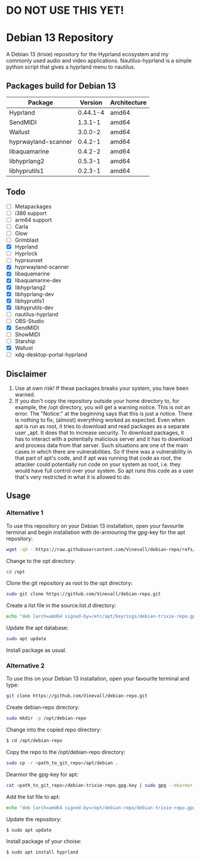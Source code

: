 # DO NOT USE THIS YET!


# Debian 13 Repository
A Debian 13 (trixie) repository for the Hyprland ecosystem and my commonly used audio and video applications.
Nautilus-hyprland is a simple python script that gives a hyprland menu to nautilus.

## Packages build for Debian 13
| Package | Version | Architecture |
| ----------- | ----------- |----------- |
| Hyprland | 0.44.1-4 | amd64 |
| SendMIDI | 1.3.1-1| amd64 |
| Wallust | 3.0.0-2 | amd64 |
| hyprwayland-scanner | 0.4.2-1 | amd64 |
| libaquamarine | 0.4.2-2 | amd64 |
| libhyprlang2 | 0.5.3-1 | amd64 |
| libhyprutils1 | 0.2.3-1 | amd64 |

## Todo
- [ ] Metapackages
- [ ] i386 support
- [ ] arm64 support
- [ ] Carla
- [ ] Glow
- [ ] Grimblast
- [x] Hyprland
- [ ] Hyprlock
- [ ] hyprsunset
- [x] hyprwayland-scanner
- [x] libaquamarine
- [x] libaquamarine-dev
- [x] libhyprlang2
- [x] libhyprlang-dev
- [x] libhyprutils1
- [x] libhyprutils-dev
- [ ] nautilus-hyprland
- [ ] OBS-Studio
- [x] SendMIDI
- [ ] ShowMIDI
- [ ] Starship
- [x] Wallust
- [ ] xdg-desktop-portal-hyprland

## Disclaimer
1. Use at own risk!
If these packages breaks your system, you have been warned.
2. If you don't copy the repository outside your home directory to, for example, the /opt directory, you will get a warning notice.
This is not an error. The "Notice:" at the beginning says that this is just a notice. There is nothing to fix, (almost) everything worked as expected. Even when apt is run as root, it tries to download and read packages as a separate user _apt. It does that to increase security. To download packages, it has to interact with a potentially malicious server and it has to download and process data from that server. Such situations are one of the main cases in which there are vulnerabilities. So if there was a vulnerability in that part of apt's code, and if apt was running that code as root, the attacker could potentially run code on your system as root, i.e. they would have full control over your system. So apt runs this code as a user that's very restricted in what it is allowed to do.

## Usage

### Alternative 1
To use this repository on your Debian 13 installation, open your favourite terminal and begin installation with de-armouring the gpg-key for the apt repository:

```bash
wget -qO - https://raw.githubusercontent.com/Vinevall/debian-repo/refs/heads/main/debian-trixie-repo.gpg.key | sudo gpg --dearmor -o /etc/apt/keyrings/debian-trixie-repo.gpg
```

Change to the opt directory:
```bash
cd /opt
```

Clone the git repository as root to the opt directory:
```bash 
sudo git clone https://github.com/Vinevall/debian-repo.git
```

Create a list file in the source.list.d directory:
```bash 
echo "deb [arch=amd64 signed-by=/etc/apt/keyrings/debian-trixie-repo.gpg] file:/opt/debian-repo/apt/debian trixie main" | sudo tee /etc/apt/sources.list.d/trixi-hyprland_and_media.list > /dev/null
```

Update the apt database:
```bash
sudo apt update
```

Install package as usual.

### Alternative 2
To use this on your Debian 13 installation, open your favourite terminal and type:

```bash 
git clone https://github.com/Vinevall/debian-repo.git
```

Create debian-repo directory:

```bash
sudo mkdir -p /opt/debian-repo
```

Change into the copied repo directory:

```bash
$ cd /opt/debian-repo
```

Copy the repo to the /opt/debian-repo directory:

```bash
sudo cp -r <path_to_git_repo>/apt/debian .
```

Dearmor the gpg-key for apt:

```bash
cat <path_to_git_repo>/debian-trixie-repo.gpg.key | sudo gpg --dearmor -o /opt/debian-repo/debian-trixie-repo.gpg
```

Add the list file to apt:

```bash 
echo "deb [arch=amd64 signed-by=/opt/debian-repo/debian-trixie-repo.gpg] file:/opt/debian-repo/debian trixie main" | sudo tee /etc/apt/sources.list.d/trixi-hyprland_and_media.list > /dev/null
```

Update the repository:

`$ sudo apt update`

Install package of your choise:

`$ sudo apt install hyprland`
